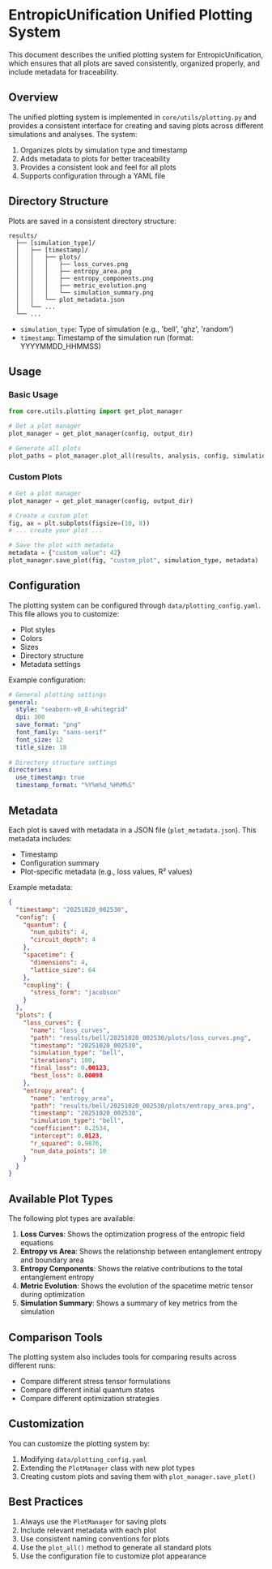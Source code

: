 # EntropicUnification Unified Plotting System

This document describes the unified plotting system for EntropicUnification, which ensures that all plots are saved consistently, organized properly, and include metadata for traceability.

## Overview

The unified plotting system is implemented in `core/utils/plotting.py` and provides a consistent interface for creating and saving plots across different simulations and analyses. The system:

1. Organizes plots by simulation type and timestamp
2. Adds metadata to plots for better traceability
3. Provides a consistent look and feel for all plots
4. Supports configuration through a YAML file

## Directory Structure

Plots are saved in a consistent directory structure:

```
results/
  ├── [simulation_type]/
  │   ├── [timestamp]/
  │   │   ├── plots/
  │   │   │   ├── loss_curves.png
  │   │   │   ├── entropy_area.png
  │   │   │   ├── entropy_components.png
  │   │   │   ├── metric_evolution.png
  │   │   │   └── simulation_summary.png
  │   │   └── plot_metadata.json
  │   └── ...
  └── ...
```

- `simulation_type`: Type of simulation (e.g., 'bell', 'ghz', 'random')
- `timestamp`: Timestamp of the simulation run (format: YYYYMMDD_HHMMSS)

## Usage

### Basic Usage

```python
from core.utils.plotting import get_plot_manager

# Get a plot manager
plot_manager = get_plot_manager(config, output_dir)

# Generate all plots
plot_paths = plot_manager.plot_all(results, analysis, config, simulation_type)
```

### Custom Plots

```python
# Get a plot manager
plot_manager = get_plot_manager(config, output_dir)

# Create a custom plot
fig, ax = plt.subplots(figsize=(10, 8))
# ... create your plot ...

# Save the plot with metadata
metadata = {"custom_value": 42}
plot_manager.save_plot(fig, "custom_plot", simulation_type, metadata)
```

## Configuration

The plotting system can be configured through `data/plotting_config.yaml`. This file allows you to customize:

- Plot styles
- Colors
- Sizes
- Directory structure
- Metadata settings

Example configuration:

```yaml
# General plotting settings
general:
  style: "seaborn-v0_8-whitegrid"
  dpi: 300
  save_format: "png"
  font_family: "sans-serif"
  font_size: 12
  title_size: 18
  
# Directory structure settings
directories:
  use_timestamp: true
  timestamp_format: "%Y%m%d_%H%M%S"
```

## Metadata

Each plot is saved with metadata in a JSON file (`plot_metadata.json`). This metadata includes:

- Timestamp
- Configuration summary
- Plot-specific metadata (e.g., loss values, R² values)

Example metadata:

```json
{
  "timestamp": "20251020_002530",
  "config": {
    "quantum": {
      "num_qubits": 4,
      "circuit_depth": 4
    },
    "spacetime": {
      "dimensions": 4,
      "lattice_size": 64
    },
    "coupling": {
      "stress_form": "jacobson"
    }
  },
  "plots": {
    "loss_curves": {
      "name": "loss_curves",
      "path": "results/bell/20251020_002530/plots/loss_curves.png",
      "timestamp": "20251020_002530",
      "simulation_type": "bell",
      "iterations": 100,
      "final_loss": 0.00123,
      "best_loss": 0.00098
    },
    "entropy_area": {
      "name": "entropy_area",
      "path": "results/bell/20251020_002530/plots/entropy_area.png",
      "timestamp": "20251020_002530",
      "simulation_type": "bell",
      "coefficient": 0.2534,
      "intercept": 0.0123,
      "r_squared": 0.9876,
      "num_data_points": 10
    }
  }
}
```

## Available Plot Types

The following plot types are available:

1. **Loss Curves**: Shows the optimization progress of the entropic field equations
2. **Entropy vs Area**: Shows the relationship between entanglement entropy and boundary area
3. **Entropy Components**: Shows the relative contributions to the total entanglement entropy
4. **Metric Evolution**: Shows the evolution of the spacetime metric tensor during optimization
5. **Simulation Summary**: Shows a summary of key metrics from the simulation

## Comparison Tools

The plotting system also includes tools for comparing results across different runs:

- Compare different stress tensor formulations
- Compare different initial quantum states
- Compare different optimization strategies

## Customization

You can customize the plotting system by:

1. Modifying `data/plotting_config.yaml`
2. Extending the `PlotManager` class with new plot types
3. Creating custom plots and saving them with `plot_manager.save_plot()`

## Best Practices

1. Always use the `PlotManager` for saving plots
2. Include relevant metadata with each plot
3. Use consistent naming conventions for plots
4. Use the `plot_all()` method to generate all standard plots
5. Use the configuration file to customize plot appearance
